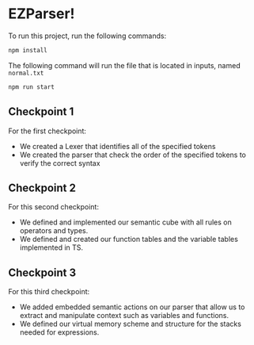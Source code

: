 # EZParser!

To run this project, run the following commands:

```bash
npm install
```

The following command will run the file that is located in inputs, named `normal.txt`

```bash
npm run start
```

## Checkpoint 1

For the first checkpoint:

- We created a Lexer that identifies all of the specified tokens
- We created the parser that check the order of the specified tokens to verify the correct syntax

## Checkpoint 2

For this second checkpoint:

- We defined and implemented our semantic cube with all rules on operators and types.
- We defined and created our function tables and the variable tables implemented in TS.

## Checkpoint 3

For this third checkpoint:

- We added embedded semantic actions on our parser that allow us to extract and manipulate context such as variables and functions.
- We defined our virtual memory scheme and structure for the stacks needed for expressions.
